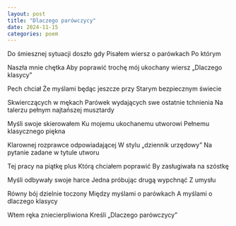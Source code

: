 ```yaml
---
layout: post
title: "Dlaczego parówczycy"
date: 2024-11-15
categories: poem
---
```


Do śmiesznej sytuacji doszło gdy
Pisałem wiersz o parówkach
Po którym

Naszła mnie chętka
Aby poprawić trochę mój ukochany wiersz
„Dlaczego klasycy”

Pech chciał
Że myślami będąc jeszcze przy
Starym bezpiecznym świecie

Skwierczących w mękach
Parówek wydających swe ostatnie tchnienia
Na talerzu pełnym najtańszej musztardy

Myśli swoje skierowałem
Ku mojemu ukochanemu utworowi
Pełnemu klasycznego piękna

Klarownej rozprawce odpowiadającej
W stylu „dziennik urzędowy”
Na pytanie zadane w tytule utworu

Tej pracy na piątkę plus
Którą chciałem poprawić
By zasługiwała na szóstkę

Myśli odbywały swoje harce
Jedna próbując drugą wypchnąć
Z umysłu

Równy bój dzielnie toczony
Między myślami o parówkach
A myślami o dlaczego klasycy

Wtem ręka zniecierpliwiona
Kreśli
„Dlaczego parówczycy”